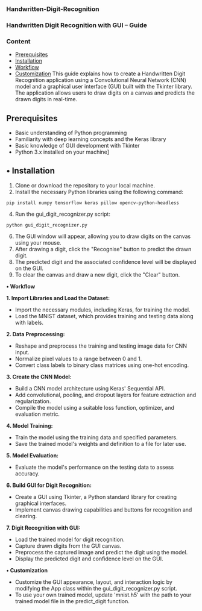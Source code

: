 ### Handwritten-Digit-Recognition
### Handwritten Digit Recognition with GUI – Guide
### Content
- [Prerequisites](Prerequisites)
- [Installation](Installation)
- [Workflow](Workflow)
- [Customization](Customization)
This guide explains how to create a Handwritten Digit Recognition application using a Convolutional Neural Network (CNN) model and a graphical user interface (GUI) built with the Tkinter library. The application allows users to draw digits on a canvas and predicts the drawn digits in real-time.

## Prerequisites
  - Basic understanding of Python programming
  -	Familiarity with deep learning concepts and the Keras library
  -	Basic knowledge of GUI development with Tkinter
  -	Python 3.x installed on your machine]

## **•	Installation**

  1.	Clone or download the repository to your local machine.
  2.	Install the necessary Python libraries using the following command:
     
    pip install numpy tensorflow keras pillow opencv-python-headless
  
  4.	Run the gui_digit_recognizer.py script:
     
    python gui_digit_recognizer.py
  
  6.	The GUI window will appear, allowing you to draw digits on the canvas using your mouse.
  7.	After drawing a digit, click the "Recognise" button to predict the drawn digit.
  8.	The predicted digit and the associated confidence level will be displayed on the GUI.
  9.	To clear the canvas and draw a new digit, click the "Clear" button.

**•	Workflow**

  **1.	Import Libraries and Load the Dataset:**
  - Import the necessary modules, including Keras, for training the model.
  -	Load the MNIST dataset, which provides training and testing data along with labels.
  
  **2.	Data Preprocessing:**
  
  - Reshape and preprocess the training and testing image data for CNN input.
  - Normalize pixel values to a range between 0 and 1.
  - Convert class labels to binary class matrices using one-hot encoding.
  
 **3.	Create the CNN Model:**
   - Build a CNN model architecture using Keras' Sequential API.
   - Add convolutional, pooling, and dropout layers for feature extraction and regularization.
   - Compile the model using a suitable loss function, optimizer, and evaluation metric.
  
  **4.	Model Training:**
  
  - Train the model using the training data and specified parameters.
  - Save the trained model's weights and definition to a file for later use.
  
  **5.	Model Evaluation:**
  
  - Evaluate the model's performance on the testing data to assess accuracy.
  
  **6.	Build GUI for Digit Recognition:**
  
  - Create a GUI using Tkinter, a Python standard library for creating graphical interfaces.
  - Implement canvas drawing capabilities and buttons for recognition and clearing.
  
  **7.	Digit Recognition with GUI:**
  - Load the trained model for digit recognition.
  - Capture drawn digits from the GUI canvas.
  - Preprocess the captured image and predict the digit using the model.
  - Display the predicted digit and confidence level on the GUI.

**• Customization**
  - Customize the GUI appearance, layout, and interaction logic by modifying the App class within the gui_digit_recognizer.py script.
  - To use your own trained model, update 'mnist.h5' with the path to your trained model file in the predict_digit function.
